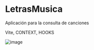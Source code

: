 # LetrasMusica
Aplicación para la consulta de canciones

Vite, CONTEXT, HOOKS

![image](https://user-images.githubusercontent.com/81790682/183253445-42e2e407-9d69-4779-b830-a29083e94126.png)
